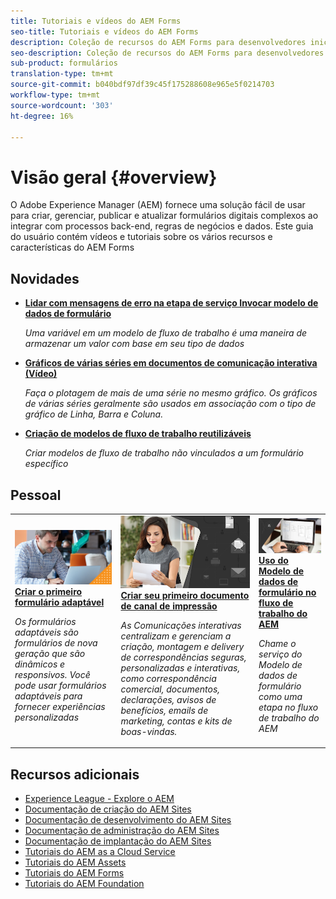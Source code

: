 ```yaml
---
title: Tutoriais e vídeos do AEM Forms
seo-title: Tutoriais e vídeos do AEM Forms
description: Coleção de recursos do AEM Forms para desenvolvedores iniciantes e experientes do AEM Forms
seo-description: Coleção de recursos do AEM Forms para desenvolvedores iniciantes e experientes do AEM Forms
sub-product: formulários
translation-type: tm+mt
source-git-commit: b040bdf97df39c45f175288608e965e5f0214703
workflow-type: tm+mt
source-wordcount: '303'
ht-degree: 16%

---
```



# Visão geral {#overview}

O Adobe Experience Manager (AEM) fornece uma solução fácil de usar para criar, gerenciar, publicar e atualizar formulários digitais complexos ao integrar com processos back-end, regras de negócios e dados. Este guia do usuário contém vídeos e tutoriais sobre os vários recursos e características do AEM Forms

## Novidades

* **[Lidar com mensagens de erro na etapa de serviço Invocar modelo de dados de formulário](./adaptive-forms/handling-error-messages-in-invoke-fdm-step.md)**

   *Uma variável em um modelo de fluxo de trabalho é uma maneira de armazenar um valor com base em seu tipo de dados*

* **[Gráficos de várias séries em documentos de comunicação interativa (Vídeo)](./interactive-communications/multiseriescharts.md)**

   *Faça o plotagem de mais de uma série no mesmo gráfico. Os gráficos de várias séries geralmente são usados em associação com o tipo de gráfico de Linha, Barra e Coluna.*

* **[Criação de modelos de fluxo de trabalho reutilizáveis](./adaptive-forms/re-usable-aem-forms-workflow-models-article.md)**

   *Criar modelos de fluxo de trabalho não vinculados a um formulário específico*

## Pessoal

<table>
<tr>
  <td>
    <a href="./creating-your-first-adaptive-form/introduction-and-setup.md">
      <img alt="400 x 225 px" src="./assets/afhero.png" />
    </a>
    <div>
      <a href="./creating-your-first-adaptive-form/introduction-and-setup.md">
    <strong>Criar o primeiro formulário adaptável</strong>
    </a>
    </div>
    <p>
    <em>Os formulários adaptáveis são formulários de nova geração que são dinâmicos e responsivos. Você pode usar formulários adaptáveis para fornecer experiências personalizadas</em>
    <p>
  </td>
   <td>
    <a href="./ic-print-channel-tutorial/introduction.md">
      <img alt="400 x 225 px" src="./assets/correspondence-management1.png" />
    </a>
    <div>
      <a href="./ic-print-channel-tutorial/introduction.md">
    <strong>Criar seu primeiro documento de canal de impressão</strong>
    </a>
    </div>
    <p>
    <em>As Comunicações interativas centralizam e gerenciam a criação, montagem e delivery de correspondências seguras, personalizadas e interativas, como correspondência comercial, documentos, declarações, avisos de benefícios, emails de marketing, contas e kits de boas-vindas.  </em>
    <p>
  </td>
  <td>
    <a href="./adaptive-forms/form-data-model-service-as-step-in-workflow-video-use.md">
      <img alt="400 x 225 px" src="./assets/fdmlogo.png" />
    </a>
    <div>
      <a href="./adaptive-forms/form-data-model-service-as-step-in-workflow-video-use.md">
    <strong>Uso do Modelo de dados de formulário no fluxo de trabalho do AEM</strong>
    </a>
    </div>
    <p>
    <em>Chame o serviço do Modelo de dados de formulário como uma etapa no fluxo de trabalho do AEM</em>
    <p>
  </td>
</tr>
</table>

## Recursos adicionais

* [Experience League - Explore o AEM](https://experienceleague.adobe.com/#recommended/solutions/experience-manager)
* [Documentação de criação do AEM Sites](https://helpx.adobe.com/experience-manager/6-5/sites/authoring/user-guide.html)
* [Documentação de desenvolvimento do AEM Sites](https://helpx.adobe.com/experience-manager/6-5/sites/developing/user-guide.html)
* [Documentação de administração do AEM Sites](https://helpx.adobe.com/experience-manager/6-5/sites/administering/user-guide.html)
* [Documentação de implantação do AEM Sites](https://helpx.adobe.com/experience-manager/6-5/sites/deploying/user-guide.html)
* [Tutoriais do AEM as a Cloud Service](/help/cloud-service/overview.md)
* [Tutoriais do AEM Assets](/help/assets/overview.md)
* [Tutoriais do AEM Forms](/help/forms/overview.md)
* [Tutoriais do AEM Foundation](/help/foundation/overview.md)
